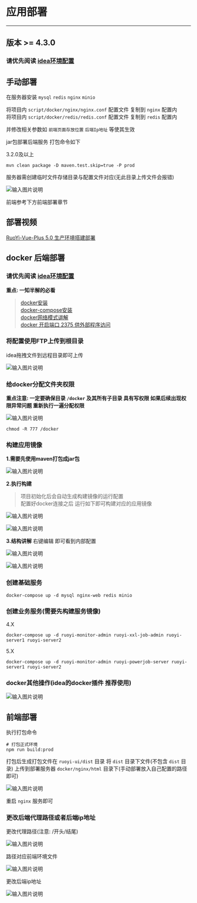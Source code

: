 # 应用部署
- - -
## 版本 >= 4.3.0

### 请优先阅读 [idea环境配置](/ruoyi-vue-plus/quickstart/idea_environment.md)

## 手动部署

在服务器安装 `mysql` `redis` `nginx` `minio`

将项目内 `script/docker/nginx/nginx.conf` 配置文件 复制到 `nginx` 配置内<br>
将项目内 `script/docker/redis/redis.conf` 配置文件 复制到 `redis` 配置内

并修改相关参数如 `前端页面存放位置` `后端Ip地址` 等使其生效

jar包部署后端服务 打包命令如下

3.2.0及以上
```mvn
mvn clean package -D maven.test.skip=true -P prod
```
服务器需创建临时文件存储目录与配置文件对应(无此目录上传文件会报错)

![输入图片说明](https://foruda.gitee.com/images/1659951373949149804/屏幕截图.png "屏幕截图.png")

前端参考下方前端部署章节

## 部署视频

[RuoYi-Vue-Plus 5.0 生产环境搭建部署](https://www.bilibili.com/video/BV1mL411e7ha/)

## docker 后端部署

### 请优先阅读 [idea环境配置](/ruoyi-vue-plus/quickstart/idea_environment.md)

**重点: 一知半解的必看**
> [docker安装](https://lionli.blog.csdn.net/article/details/83153029)<br>
> [docker-compose安装](https://lionli.blog.csdn.net/article/details/111220320)<br>
> [docker网络模式讲解](https://lionli.blog.csdn.net/article/details/109603785)<br>
> [docker 开启端口 2375 供外部程序访问](https://lionli.blog.csdn.net/article/details/92627962)

### 将配置使用FTP上传到根目录
idea拖拽文件到远程目录即可上传

![输入图片说明](https://foruda.gitee.com/images/1662109450908169859/eaac9299_1766278.png "屏幕截图")

### 给docker分配文件夹权限
**重点注意: 一定要确保目录 `/docker` 及其所有子目录 具有写权限 如果后续出现权限异常问题 重新执行一遍分配权限**

![输入图片说明](https://foruda.gitee.com/images/1662109847279259882/3a2202c1_1766278.png "屏幕截图")
```shell
chmod -R 777 /docker
```
### 构建应用镜像

**1.需要先使用maven打包成jar包**

![输入图片说明](https://foruda.gitee.com/images/1662110477410977621/c6931c42_1766278.png "屏幕截图")

**2.执行构建**
> 项目初始化后会自动生成构建镜像的运行配置<br>
> 配置好docker连接之后 运行如下即可构建对应的应用镜像

![输入图片说明](https://foruda.gitee.com/images/1662110192257483752/0f754b47_1766278.png "屏幕截图")

![输入图片说明](https://foruda.gitee.com/images/1662120004773449909/9fdef59c_1766278.png "屏幕截图")

**3.结构讲解**
右键编辑 即可看到内部配置

![输入图片说明](https://foruda.gitee.com/images/1662458355500139498/eaa26036_1766278.png "屏幕截图")

![输入图片说明](https://foruda.gitee.com/images/1662458446794722159/32c086a7_1766278.png "屏幕截图")


### 创建基础服务

```shell
docker-compose up -d mysql nginx-web redis minio
```

### 创建业务服务(需要先构建服务镜像)

4.X
```shell
docker-compose up -d ruoyi-monitor-admin ruoyi-xxl-job-admin ruoyi-server1 ruoyi-server2
```

5.X
```shell
docker-compose up -d ruoyi-monitor-admin ruoyi-powerjob-server ruoyi-server1 ruoyi-server2
```

### docker其他操作(idea的docker插件 推荐使用)
![输入图片说明](https://foruda.gitee.com/images/1662458271941863770/cd180a04_1766278.png "屏幕截图")

## 前端部署

执行打包命令
```shell
# 打包正式环境
npm run build:prod
```
打包后生成打包文件在 `ruoyi-ui/dist` 目录
将 `dist` 目录下文件(不包含 `dist` 目录) 上传到部署服务器 `docker/nginx/html` 目录下(手动部署放入自己配置的路径即可)

![输入图片说明](https://foruda.gitee.com/images/1662110914769648699/07f344c4_1766278.png "屏幕截图")

重启 `nginx` 服务即可


### 更改后端代理路径或者后端ip地址
更改代理路径(注意: /开头/结尾)

![输入图片说明](https://foruda.gitee.com/images/1660185698211067202/屏幕截图.png "屏幕截图.png")

路径对应前端环境文件

![输入图片说明](https://foruda.gitee.com/images/1660185799901071800/屏幕截图.png "屏幕截图.png")

更改后端ip地址

![输入图片说明](https://foruda.gitee.com/images/1660185711265558730/屏幕截图.png "屏幕截图.png")
